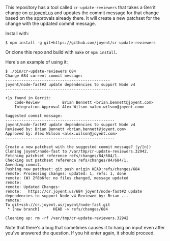 This repository has a tool called `cr-update-reviewers` that takes a Gerrit
change on [cr.joyent.us](https://cr.joyent.us) and updates the commit message
for that change based on the approvals already there.  It will create a new
patchset for the change with the updated commit message.

Install with:

    $ npm install -g git+https://github.com/joyent/cr-update-reviewers

Or clone this repo and build with `make` or `npm install`.

Here's an example of using it:

    $ ./bin/cr-update-reviewers 684
    Change 684 current commit message:
    ----------------------------------------------
    joyent/node-fast#2 update dependencies to support Node v4
    ----------------------------------------------
    
    +1s found in Gerrit:
        Code-Review          Brian Bennett <brian.bennett@joyent.com>
        Integration-Approval Alex Wilson <alex.wilson@joyent.com>
    
    Suggested commit message:
    ------------------------------------------------
    joyent/node-fast#2 update dependencies to support Node v4
    Reviewed by: Brian Bennett <brian.bennett@joyent.com>
    Approved by: Alex Wilson <alex.wilson@joyent.com>
    ------------------------------------------------
    
    Create a new patchset with the suggested commit message? (y/[n]) 
    Cloning joyent/node-fast to /var/tmp/cr-update-reviewers.32942.
    Fetching patchset reference refs/changes/84/684/1.
    Checking out patchset reference refs/changes/84/684/1.
    Amending commit.
    Pushing new patchset: git push origin HEAD:refs/changes/684
    remote: Processing changes: updated: 1, refs: 1, done            
    remote: (W) 2f8b6fe: no files changed, message updated        
    remote: 
    remote: Updated Changes:        
    remote:   https://cr.joyent.us/684 joyent/node-fast#2 update dependencies to support Node v4 Reviewed by: Brian ...        
    remote: 
    To git+ssh://cr.joyent.us/joyent/node-fast.git
     * [new branch]      HEAD -> refs/changes/684
    
    Cleaning up: rm -rf /var/tmp/cr-update-reviewers.32942

Note that there's a bug that sometimes causes it to hang on input even after
you've answered the question.  If you hit enter again, it should proceed.
